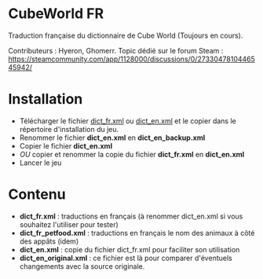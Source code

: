 # CubeWorld FR
Traduction française du dictionnaire de Cube World (Toujours en cours).

Contributeurs : Hyeron, Ghomerr.
Topic dédié sur le forum Steam : https://steamcommunity.com/app/1128000/discussions/0/2733047810446545942/

# Installation
* Télécharger le fichier [dict_fr.xml](dict_fr.xml) ou [dict_en.xml](dict_en.xml) et le copier dans le répertoire d'installation du jeu.
* Renommer le fichier **dict_en.xml** en **dict_en_backup.xml**
* Copier le fichier **dict_en.xml**
* *OU* copier et renommer la copie du fichier **dict_fr.xml** en **dict_en.xml**
* Lancer le jeu

# Contenu 
* **dict_fr.xml** : traductions en français (à renommer dict_en.xml si vous souhaitez l'utiliser pour tester)
* **dict_fr_petfood.xml** : traductions en français le nom des animaux à côté des appâts (idem)
* **dict_en.xml** : copie du fichier dict_fr.xml pour faciliter son utilisation
* **dict_en_original.xml** : ce fichier est là pour comparer d'éventuels changements avec la source originale.
